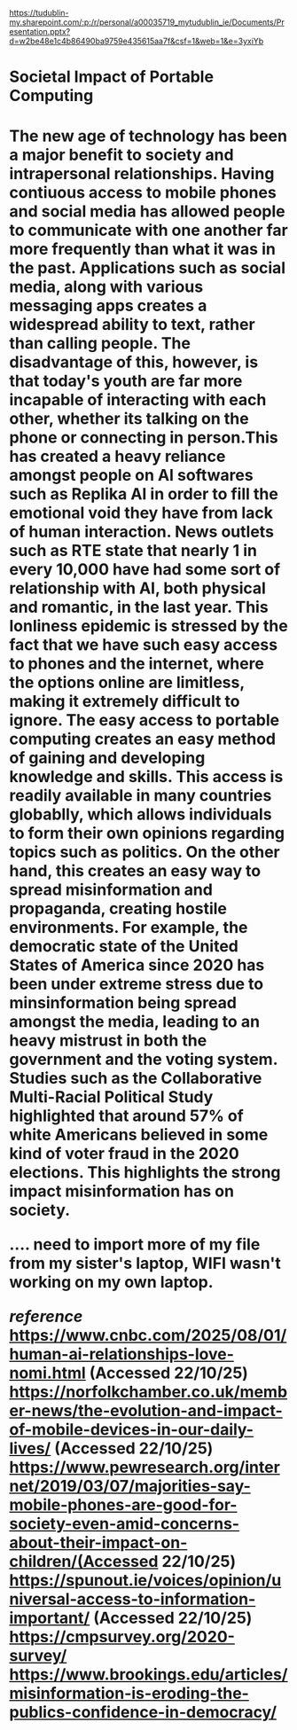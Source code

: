 https://tudublin-my.sharepoint.com/:p:/r/personal/a00035719_mytudublin_ie/Documents/Presentation.pptx?d=w2be48e1c4b86490ba9759e435615aa7f&csf=1&web=1&e=3yxiYb

<h1>Societal Impact of Portable Computing<h1>
The new age of technology has been a major benefit to society and intrapersonal relationships. Having contiuous access to mobile phones and social media has allowed people to communicate with one another far more frequently than what it was in the past. Applications such as social media, along with various messaging apps creates a widespread ability to text, rather than calling people. The disadvantage of this, however, is that today's youth are far more incapable of interacting with each other, whether its talking on the phone or connecting in person.This has created a heavy reliance amongst people on AI softwares such as Replika AI in order to fill the emotional void they have from lack of human interaction. News outlets such as RTE state that nearly 1 in every 10,000 have had some sort of relationship with AI, both physical and romantic, in the last year. This lonliness epidemic is stressed by the fact that we have such easy access to phones and the internet, where the options online are limitless, making it extremely difficult to ignore. 
The easy access to portable computing creates an easy method of gaining and developing knowledge and skills. This access is readily available in many countries globablly, which allows individuals to form their own opinions regarding topics such as politics. On the other hand, this creates an easy way to spread misinformation and propaganda, creating hostile environments. For example, the democratic state of the United States of America since 2020 has been under extreme stress due to minsinformation being spread amongst the media, leading to an heavy mistrust in both the government and the voting system. Studies such as the Collaborative Multi-Racial Political Study highlighted that around 57% of white Americans believed in some kind of voter fraud in the 2020 elections. This highlights the strong impact misinformation has on society.

.... need to import more of my file from my sister's laptop, WIFI wasn't working on my own laptop.




















***reference***
https://www.cnbc.com/2025/08/01/human-ai-relationships-love-nomi.html (Accessed 22/10/25)
https://norfolkchamber.co.uk/member-news/the-evolution-and-impact-of-mobile-devices-in-our-daily-lives/ (Accessed 22/10/25)
https://www.pewresearch.org/internet/2019/03/07/majorities-say-mobile-phones-are-good-for-society-even-amid-concerns-about-their-impact-on-children/(Accessed 22/10/25)
https://spunout.ie/voices/opinion/universal-access-to-information-important/ (Accessed 22/10/25)
https://cmpsurvey.org/2020-survey/
https://www.brookings.edu/articles/misinformation-is-eroding-the-publics-confidence-in-democracy/